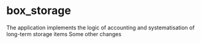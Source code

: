 # box_storage
The application implements the logic of accounting and systematisation of long-term storage items
Some other changes